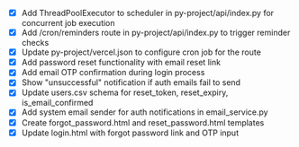 - [x] Add ThreadPoolExecutor to scheduler in py-project/api/index.py for concurrent job execution
- [x] Add /cron/reminders route in py-project/api/index.py to trigger reminder checks
- [x] Update py-project/vercel.json to configure cron job for the route
- [x] Add password reset functionality with email reset link
- [x] Add email OTP confirmation during login process
- [x] Show "unsuccessful" notification if auth emails fail to send
- [x] Update users.csv schema for reset_token, reset_expiry, is_email_confirmed
- [x] Add system email sender for auth notifications in email_service.py
- [x] Create forgot_password.html and reset_password.html templates
- [x] Update login.html with forgot password link and OTP input
